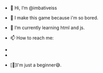 - 👋 Hi, I’m @imbativeiss
- 👀 I make this game because i'm so bored.
- 🌱 I’m currently learning html and js.

- 📫 How to reach me:
- [Telegram]: @imbativeiss1
- [Whatsapp]: wa.me/6285814207328
- [🦋]I'm just a beginner😅.

<!---
imbativeiss/imbativeiss is a ✨ special ✨ repository because its `README.md` (this file) appears on your GitHub profile.
You can click the Preview link to take a look at your changes.
--->
